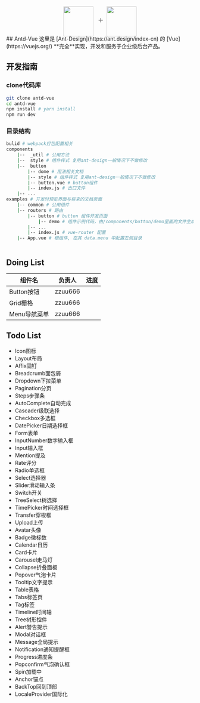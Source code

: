 <div style="height: 80px; line-height: 80px; text-align: center">
<img src="https://t.alipayobjects.com/images/rmsweb/T11aVgXc4eXXXXXXXX.svg" style="height: 80px; vertical-align: middle">
<span style="font-size: 24px; color: #7e7e7e; margin: auto 4px auto 8px">+</span>
<img src="https://vuejs.org/images/logo.png" style="height: 80px; vertical-align: middle">
</div>
## Antd-Vue
这里是 [Ant-Design](https://ant.design/index-cn) 的 [Vue](https://vuejs.org/) **完全**实现，开发和服务于企业级后台产品。

## 开发指南
### clone代码库
``` bash
git clone antd-vue
cd antd-vue
npm install # yarn install
npm run dev
```

### 目录结构
``` bash
bulid # webpack打包配置相关
components
	|--  _util # 公用方法
	|--  style # 组件样式 复用ant-design一般情况下不做修改
	|--  button
		|-- dome # 用法相关文档
		|-- style # 组件样式 复用ant-design一般情况下不做修改
		|-- button.vue # button组件
		|-- index.js # 出口文件
	|-- ...
examples # 开发时预览界面与将来的文档页面
	|-- common # 公用组件
	|-- routers # 路由
		|-- button # button 组件开发页面
			|-- demo # 组件示例代码，由/components/button/demo里面的文件生成
		|-- ...
		|-- index.js # vue-router 配置
	|-- App.vue # 根组件, 在其 data.menu 中配置左侧目录
		 
```
## Doing List
组件名|负责人|进度
---|---|---
Button按钮|zzuu666|
Grid栅格| zzuu666
Menu导航菜单| zzuu666

## Todo List
+ Icon图标
+ Layout布局
+ Affix固钉
+ Breadcrumb面包屑
+ Dropdown下拉菜单
+ Pagination分页
+ Steps步骤条
+ AutoComplete自动完成
+ Cascader级联选择
+ Checkbox多选框
+ DatePicker日期选择框
+ Form表单
+ InputNumber数字输入框
+ Input输入框
+ Mention提及
+ Rate评分
+ Radio单选框
+ Select选择器
+ Slider滑动输入条
+ Switch开关
+ TreeSelect树选择
+ TimePicker时间选择框
+ Transfer穿梭框
+ Upload上传
+ Avatar头像
+ Badge徽标数
+ Calendar日历
+ Card卡片
+ Carousel走马灯
+ Collapse折叠面板
+ Popover气泡卡片
+ Tooltip文字提示
+ Table表格
+ Tabs标签页
+ Tag标签
+ Timeline时间轴
+ Tree树形控件
+ Alert警告提示
+ Modal对话框
+ Message全局提示
+ Notification通知提醒框
+ Progress进度条
+ Popconfirm气泡确认框
+ Spin加载中
+ Anchor锚点
+ BackTop回到顶部
+ LocaleProvider国际化

